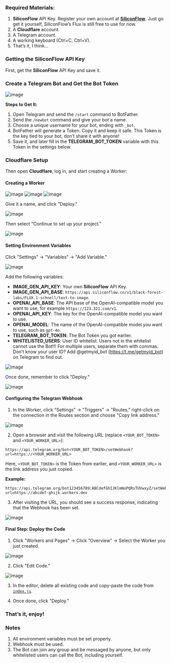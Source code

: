 ### Required Materials:

1. **SiliconFlow** API Key. Register your own account at [**SiliconFlow**](https://siliconflow.cn/). Just go get it yourself, SiliconFlow’s Flux is still free to use for now.
2. A **Cloudflare** account.
3. A Telegram account.
4. A working keyboard (Ctrl+C, Ctrl+V).
5. That’s it, I think…

### Getting the SiliconFlow API Key

First, get the **SiliconFlow** API Key and save it.

### Create a Telegram Bot and Get the Bot Token

<img style="max-width: 600px;" alt="image" src="/doc/pics/tutorial/tutorial_1.png">

**Steps to Get It:**

1. Open Telegram and send the `/start` command to BotFather.
2. Send the `/newbot` command and give your bot a name.
3. Choose a unique username for your bot, ending with `_bot`.
4. BotFather will generate a Token. Copy it and keep it safe. This Token is the key tied to your bot, don’t share it with anyone!
5. Save it, and later fill in the **TELEGRAM_BOT_TOKEN** variable with this Token in the settings below.

### Cloudflare Setup

Then open **Cloudflare**, log in, and start creating a Worker:

#### Creating a Worker

<img style="max-width: 600px;" alt="image" src="/doc/pics/tutorial/tutorial_2.png">

<img style="max-width: 600px;" alt="image" src="/doc/pics/tutorial/tutorial_3.png">

<img style="max-width: 600px;" alt="image" src="/doc/pics/tutorial/tutorial_4.png">

Give it a name, and click "Deploy."

<img style="max-width: 600px;" alt="image" src="/doc/pics/tutorial/tutorial_5.png">

Then select "Continue to set up your project."

<img style="max-width: 600px;" alt="image" src="/doc/pics/tutorial/tutorial_6.png">

#### Setting Environment Variables

Click "Settings" → "Variables" → "Add Variable."

<img style="max-width: 600px;" alt="image" src="/doc/pics/tutorial/tutorial_7.png">

Add the following variables:

- **IMAGE_GEN_API_KEY**: Your own **SiliconFlow** API Key.
- **IMAGE_GEN_API_BASE**: `https://api.siliconflow.cn/v1/black-forest-labs/FLUX.1-schnell/text-to-image`.
- **OPENAI_API_BASE**: The API base of the OpenAI-compatible model you want to use, for example `https://123.321.com/v1`.
- **OPENAI_API_KEY**: The key for the OpenAI-compatible model you want to use.
- **OPENAI_MODEL**: The name of the OpenAI-compatible model you want to use, such as `gpt-4o`.
- **TELEGRAM_BOT_TOKEN**: The Bot Token you got earlier.
- **WHITELISTED_USERS**: User ID whitelist. Users not in the whitelist cannot use the Bot!!! For multiple users, separate them with commas. Don’t know your user ID? Add @getmyid_bot (https://t.me/getmyid_bot) on Telegram to find out.

<img style="max-width: 600px;" alt="image" src="/doc/pics/tutorial/tutorial_8.png">

Once done, remember to click "Deploy."

<img style="max-width: 600px;" alt="image" src="/doc/pics/tutorial/tutorial_9.png">

#### Configuring the Telegram Webhook

1. In the Worker, click "Settings" → "Triggers" → "Routes," right-click on the connection in the Routes section and choose "Copy link address."

<img style="max-width: 600px;" alt="image" src="/doc/pics/tutorial/tutorial_10.png">

2. Open a browser and visit the following URL (replace `<YOUR_BOT_TOKEN>` and `<YOUR_WORKER_URL>`):

```
https://api.telegram.org/bot<YOUR_BOT_TOKEN>/setWebhook?url=https://<YOUR_WORKER_URL>
```

Here, `<YOUR_BOT_TOKEN>` is the Token from earlier, and `<YOUR_WORKER_URL>` is the link address you just copied.

**Example:**

```
https://api.telegram.org/bot123456789:ABCdefGhIJKlmNoPQRsTUVwxyZ/setWebhook?url=https://abcdef-ghijk.workers.dev
```

3. After visiting the URL, you should see a success response, indicating that the Webhook has been set.

<img style="max-width: 600px;" alt="image" src="/doc/pics/tutorial/tutorial_11.png">

#### Final Step: Deploy the Code

1. Click "Workers and Pages" → Click "Overview" → Select the Worker you just created.

<img style="max-width: 600px;" alt="image" src="/doc/pics/tutorial/tutorial_12.png">

2. Click "Edit Code."

<img style="max-width: 600px;" alt="image" src="/doc/pics/tutorial/tutorial_13.png">

3. In the editor, delete all existing code and copy-paste the code from [`index.js`](/index_en.js).

4. Once done, click "Deploy."

### That’s it, enjoy!

### Notes

1. All environment variables must be set properly.
2. Webhook must be used.
3. The Bot can join any group and be messaged by anyone, but only whitelisted users can call the Bot, including yourself.
